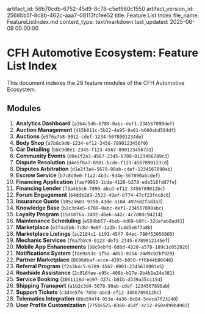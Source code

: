 
artifact_id: 56b70cdb-6752-45d9-8c78-c5ef960c1550
artifact_version_id: 2568bb5f-8c8b-462c-aaa7-08113fc1ee52
title: Feature List Index
file_name: FeatureListIndex.md
content_type: text/markdown
last_updated: 2025-06-09 00:00:00


# CFH Automotive Ecosystem: Feature List Index

This document indexes the 29 feature modules of the CFH Automotive Ecosystem.

## Modules
1. **Analytics Dashboard** (`a3b4c5d6-6789-0abc-def1-234567890def`)
2. **Auction Management** (`415b011c-5b22-4a95-9a01-b660abd584df`)
3. **Auctions** (`e5f6a7b8-9012-cdef-1234-5678901234de`)
4. **Body Shop** (`a7b8c9d0-1234-ef12-3456-7890123456f0`)
5. **Car Detailing** (`b8c9d0e1-2345-f123-4567-8901234567a1`)
6. **Community Events** (`d0e1f2a3-4567-2345-6789-0123456789c3`)
7. **Dispute Resolution** (`d4e5f6a7-8901-bcde-f123-4567890123cd`)
8. **Disputes Arbitration** (`d1e2f3a4-5678-90ab-cdef-1234567890ab`)
9. **Escrow Service** (`b7c8d9e0-f1a2-4b3c-9d4e-567890abcdef`)
10. **Financing Application** (`faef9993-1cda-4126-b278-ede318fdd7fe`)
11. **Financing Lender** (`f3a4b5c6-7890-abcd-ef12-3456789012bc`)
12. **Forum Engagement** (`64ddb2d9-2522-49af-b774-47cf23fec8c6`)
13. **Insurance Quote** (`1052a601-9750-43de-a184-4976d2fad3a3`)
14. **Knowledge Base** (`b2c3d4e5-6789-0abc-def1-234567890abc`)
15. **Loyalty Program** (`15db876a-3402-46e6-a42c-4c7d8dc94214`)
16. **Maintenance Scheduling** (`e584bb57-4beb-4d69-b8fc-32dafeb8ad41`)
17. **Marketplace** (`e3f4a5b6-7c8d-9e0f-1a2b-3c4d5e6f7a8b`)
18. **Marketplace Listings** (`ac2104c1-b191-45f7-94ec-780f53056865`)
19. **Mechanic Services** (`f6a7b8c9-0123-def1-2345-6789012345ef`)
20. **Mobile App Enhancements** (`98c9ebfd-6d8d-4320-a578-189c1c052020`)
21. **Notifications System** (`fde9a93c-1f5a-4d51-9154-24d9c02bf929`)
22. **Partner Marketplace** (`0696dbaf-ecce-4395-b058-ff6b44b86046`)
23. **Referral Program** (`f2a3b4c5-6789-4567-8901-2345678901e5`)
24. **Roadside Assistance** (`2c016fee-e95c-408b-b17e-9b4b1e24e381`)
25. **Service Booking** (`3061118d-eb97-427c-b01b-d339a35cc154`)
26. **Shipping Transport** (`a1b2c3d4-5678-90ab-cdef-1234567890ab`)
27. **Support Tickets** (`c3d4e5f6-7890-abcd-ef12-3456789012bc`)
28. **Telematics Integration** (`8ba594f4-053e-4a36-bc84-5eeca7f23240`)
29. **User Profile Customization** (`775b6525-8360-45df-ac12-850e899b4982`)